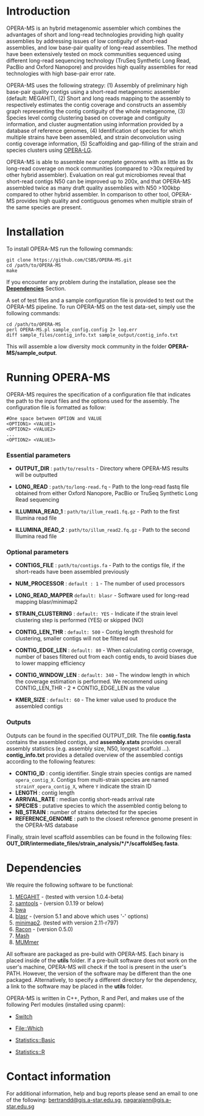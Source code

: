 # Introduction 
OPERA-MS is an hybrid metagenomic assembler which combines the advantages of short and long-read technologies providing high quality assemblies by addressing issues of low contiguity of short-read assemblies, and low base-pair quality of long-read assemblies. The method have been extensively tested on mock communities sequenced using different long-read sequencing technology (TruSeq Synthetic Long Read, PacBio and Oxford Nanopore) and provides high quality assemblies for read technologies with high base-pair error rate.

OPERA-MS uses the following strategy:
(1) Assembly of preliminary high base-pair quality contigs using a short-read metagenomic assembler (default: MEGAHIT),
(2) Short and long reads mapping to the assembly to respectively estimates the contig coverage and constructs an assembly graph representing the contig contiguity of the whole metagenome,
(3) Species level contig clustering based on coverage and contiguity information, and cluster augmentation using information provided by a database of reference genomes,
(4) Identification of species for which multiple strains have been assembled, and strain deconvolution using contig coverage information,
(5) Scaffolding and gap-filling of the strain and species clusters using [OPERA-LG](https://sourceforge.net/p/operasf/wiki/The%20OPERA%20wiki/).

OPERA-MS is able to assemble near complete genomes with as little as 9x long-read coverage on mock communities (compared to >30x required by other hybrid assembler). Evaluation on real gut microbiomes reveal that short-read contigs N50 can be improved up to 200x, and that OPERA-MS assembled twice as many draft quality assemblies with N50 >100kbp compared to other hybrid assembler. In comparison to other tool, OPERA-MS provides high quality and contiguous genomes when multiple strain of the same species are present.

# Installation

To install OPERA-MS run the following commands:

~~~~
git clone https://github.com/CSB5/OPERA-MS.git
cd /path/to/OPERA-MS
make
~~~~
If you encounter any problem during the installation, please see the [**Dependencies**](#dependencies) Section. 

A set of test files and a sample configuration file is provided to test out the OPERA-MS pipeline. To run OPERA-MS on the test data-set, simply use the following commands: 
~~~~
cd /path/to/OPERA-MS
perl OPERA-MS.pl sample_config.config 2> log.err
diff sample_files/contig_info.txt sample_output/contig_info.txt
~~~~
This will assemble a low diversity mock community in the folder __OPERA-MS/sample_output__. 

# Running OPERA-MS

OPERA-MS requires the specification of a configuration file that indicates the path to the input files and the options used for the assembly.
The configuration file is formatted as follow:

~~~~
#One space between OPTION and VALUE
<OPTION1> <VALUE1> 
<OPTION2> <VALUE2>
...
<OPTION2> <VALUE3>
~~~~

### Essential parameters

- **OUTPUT_DIR** : `path/to/results` - Directory where OPERA-MS results will be outputted

- **LONG_READ** : `path/to/long-read.fq` - Path to the long-read fastq file obtained from either Oxford Nanopore, PacBio or TruSeq Synthetic Long Read sequencing

- **ILLUMINA_READ_1** : `path/to/illum_read1.fq.gz` - Path to the first Illumina read file

- **ILLUMINA_READ_2** : `path/to/illum_read2.fq.gz` - Path to the second Illumina read file

### Optional parameters 

- **CONTIGS_FILE** : `path/to/contigs.fa` - Path to the contigs file, if the short-reads have been assembled previously

- **NUM_PROCESSOR** : `default : 1` - The number of used processors

- **LONG_READ_MAPPER** `default: blasr` - Software used for long-read mapping blasr/minimap2

- **STRAIN_CLUSTERING** : `default: YES` - Indicate if the strain level clustering step is performed (YES) or skipped (NO)

- **CONTIG_LEN_THR** : `default: 500` - Contig length threshold for clustering, smaller contigs will not be filtered out

- **CONTIG_EDGE_LEN** : `default: 80` - When calculating contig coverage, number of bases filtered out from each contig ends, to avoid biases due to lower mapping efficiency

- **CONTIG_WINDOW_LEN** : `default: 340` - The window length in which the coverage estimation is performed. We recommend using CONTIG_LEN_THR - 2 * CONTIG_EDGE_LEN as the value

- **KMER_SIZE** : `default: 60` - The kmer value used to produce the assembled contigs


### Outputs

Outputs can be found in the specified OUTPUT_DIR.
The file __contig.fasta__ contains the assembled contigs, and __assembly.stats__ provides overall assembly statistics (e.g. assembly size, N50, longest scaffold ...).
__contig_info.txt__ provides a detailed overview of the assembled contigs according to the following features:
- **CONTIG_ID** : contig identifier. Single strain species contigs are named `opera_contig_X`. Contigs from multi-strain species are named `strainY_opera_contig_X`, where `Y` indicate the strain ID
- **LENGTH** : contig length
- **ARRIVAL_RATE** : median contig short-reads arrival rate
- **SPECIES** : putative species to which the assembled contig belong to
- **NB_STRAIN** : number of strains detected for the species
- **REFERENCE_GENOME** : path to the closest reference genome present in the OPERA-MS database

Finally, strain level scaffold assemblies can be found in the following files: __OUT_DIR/intermediate_files/strain_analysis/\*/\*/scaffoldSeq.fasta__.

# Dependencies

We require the following software to be functional:
1) [MEGAHIT](https://github.com/voutcn/megahit) - (tested with version 1.0.4-beta)
2) [samtools](https://github.com/samtools/samtools) - (version 0.1.19 or below)
3) [bwa](https://github.com/lh3/bwa)
4) [blasr](https://github.com/PacificBiosciences/blasr) - (version 5.1 and above which uses '-' options)
5) [minimap2]( https://github.com/lh3/minimap2). (tested with version 2.11-r797)
6) [Racon](https://github.com/isovic/racon) - (version 0.5.0)
7) [Mash](https://github.com/marbl/Mash)
8) [MUMmer](http://mummer.sourceforge.net/)

All software are packaged as pre-build with OPERA-MS. Each binary is placed inside of the __utils__ folder.
If a pre-built software does not work on the user's machine, OPERA-MS will check if the tool is present in the user's PATH. However, the version of the software may be different than the one packaged. Alternatively, to specify a different directory for the dependency, a link to the software may be placed in the  __utils__ folder.

OPERA-MS is written in C++, Python, R and Perl, and makes use of the following Perl modules (installed using cpanm):
- [Switch](http://search.cpan.org/~chorny/Switch-2.17/Switch.pm)

- [File::Which](https://metacpan.org/pod/File::Which)

- [Statistics::Basic](http://search.cpan.org/~jettero/Statistics-Basic-1.6611/lib/Statistics/Basic.pod)

- [Statistics::R](https://metacpan.org/pod/Statistics::R)

# Contact information
For additional information, help and bug reports please send an email to one of the following: bertrandd@gis.a-star.edu.sg, nagarajann@gis.a-star.edu.sg
